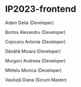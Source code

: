 # IP2023-frontend

Adam Delia (Developer)

Bortos Alexandru (Developer)

Cojocaru Antonia (Developer)

Dănăilă Mioara (Developer)

Murgoci Andreea (Developer)

Mititelu Monica (Developer)

Vasiluță Diana (Scrum Master)
